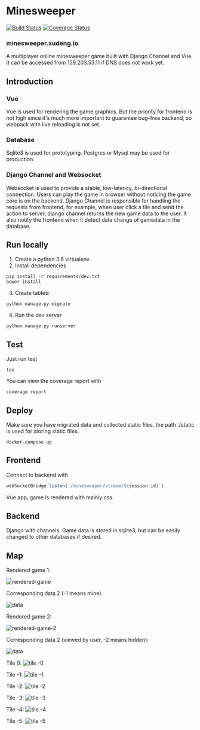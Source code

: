 # Minesweeper
[![Build Status](https://travis-ci.com/d8660091/minesweeper.svg?token=poM8cpAzssr1tR1xqCdN&branch=master)](https://travis-ci.com/d8660091/minesweeper)
[![Coverage Status](https://coveralls.io/repos/github/d8660091/minesweeper/badge.svg?t=RwWiOT)](https://coveralls.io/github/d8660091/minesweeper)

### minesweeper.xudeng.io

A multiplayer online minesweeper game built with Django Channel and Vue. It can be accessed from 159.203.53.11 if DNS does not work yet.

## Introduction

### Vue
Vue is used for rendering the game graphics. But the priority for frontend is not high since it's much more important to guarantee bug-free backend, so webpack with live reloading is not set.

### Database
Sqlite3 is used for prototyping. Postgres or Mysql may be used for production.

### Django Channel and Websocket
Websocket is used to provide a stable, low-latency, bi-directional connection. Users can play the game in browser without noticing the game core is on the backend. Django Channel is responsible for handling the requests from frontend, for example, when user click a tile and send the action to server, django channel returns the new game data to the user. It also notify the frontend when it detect data change of gamedata in the database.

## Run locally
1. Create a python 3.6 virtualenv
2. Install dependencies

```shell
pip install -r requirements/dev.txt
bower install
```

3. Create tables:

``` shell
python manage.py migrate

```

4. Run the dev server

``` shell
python manage.py runserver
```

## Test
Just run test

``` shell
tox
```

You can view the coverage report with

``` shell
coverage report
```

## Deploy
Make sure you have migrated data and collected static files, the path ./static is used for storing static files.

``` shell
docker-compose up
```

## Frontend
Connect to backend with

``` javascript
webSocketBridge.listen(`/minesweeper/stream/${session-id}`)
```

Vue app, game is rendered with mainly css.

## Backend
Django with channels.
Game data is stored in sqlite3, but can be easily changed to other databases if desired.

## Map

Rendered game 1:

![rendered-game][example-game]

Corresponding data 2 (-1 means mine):

![data][example-data]

Rendered game 2:

![rendered-game-2][example-game-2]

Corresponding data 2 (viewed by user, -2 means hidden):

![data][example-data-2]

Tile 0:
![tile -0][tile-0]

Tile -1:
![tile -1][tile-1]

Tile -2:
![tile -2][tile-2]

Tile -3:
![tile -3][tile-3]

Tile -4:
![tile -4][tile-4]

Tile -5:
![tile -5][tile-5]

[example-game]: http://i.imgur.com/7Lj4oZC.png
[example-data]: http://imgur.com/1aY4eXw.png
[example-game-2]: http://imgur.com/JNVKCjA.png
[example-data-2]: http://imgur.com/XhEpOhD.png
[tile-0]: http://i.imgur.com/hlaMAdW.png
[tile-1]: http://i.imgur.com/9OPaqwj.png
[tile-2]: http://i.imgur.com/lQiLk0f.png
[tile-3]: http://i.imgur.com/8k9qw3a.png
[tile-4]: http://i.imgur.com/uldNo1D.png
[tile-5]: http://i.imgur.com/fIfDipg.png
